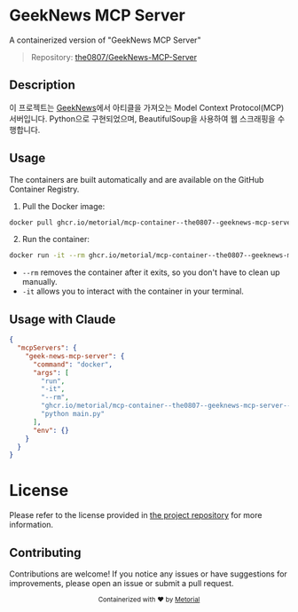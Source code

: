 
# GeekNews MCP Server

A containerized version of "GeekNews MCP Server"

> Repository: [the0807/GeekNews-MCP-Server](https://github.com/the0807/GeekNews-MCP-Server)

## Description

이 프로젝트는 [GeekNews](https://news.hada.io)에서 아티클을 가져오는 Model Context Protocol(MCP) 서버입니다. Python으로 구현되었으며, BeautifulSoup을 사용하여 웹 스크래핑을 수행합니다.


## Usage

The containers are built automatically and are available on the GitHub Container Registry.

1. Pull the Docker image:

```bash
docker pull ghcr.io/metorial/mcp-container--the0807--geeknews-mcp-server--geek-news-mcp-server
```

2. Run the container:

```bash
docker run -it --rm ghcr.io/metorial/mcp-container--the0807--geeknews-mcp-server--geek-news-mcp-server 
```

- `--rm` removes the container after it exits, so you don't have to clean up manually.
- `-it` allows you to interact with the container in your terminal.



## Usage with Claude

```json
{
  "mcpServers": {
    "geek-news-mcp-server": {
      "command": "docker",
      "args": [
        "run",
        "-it",
        "--rm",
        "ghcr.io/metorial/mcp-container--the0807--geeknews-mcp-server--geek-news-mcp-server",
        "python main.py"
      ],
      "env": {}
    }
  }
}
```

# License

Please refer to the license provided in [the project repository](https://github.com/the0807/GeekNews-MCP-Server) for more information.

## Contributing

Contributions are welcome! If you notice any issues or have suggestions for improvements, please open an issue or submit a pull request.

<div align="center">
  <sub>Containerized with ❤️ by <a href="https://metorial.com">Metorial</a></sub>
</div>
  